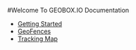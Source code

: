 #Welcome To GEOBOX.IO Documentation

* [Getting Started](GettingStarted)
* [GeoFences](GeoFences)
* [Tracking Map](TrackingMap)


